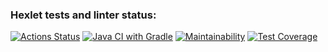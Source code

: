 ### Hexlet tests and linter status:
[![Actions Status](https://github.com/dbulyk/java-project-lvl2/workflows/hexlet-check/badge.svg)](https://github.com/dbulyk/java-project-lvl2/actions)
[![Java CI with Gradle](https://github.com/dbulyk/java-project-lvl2/actions/workflows/gradle.yml/badge.svg)](https://github.com/dbulyk/java-project-lvl2/actions/workflows/gradle.yml)
[![Maintainability](https://api.codeclimate.com/v1/badges/d8fbcd5e273662860ad8/maintainability)](https://codeclimate.com/github/dbulyk/java-project-lvl2/maintainability)
[![Test Coverage](https://api.codeclimate.com/v1/badges/d8fbcd5e273662860ad8/test_coverage)](https://codeclimate.com/github/dbulyk/java-project-lvl2/test_coverage)
